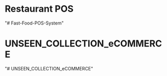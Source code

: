 # Restaurant POS
"# Fast-Food-POS-System" 
# UNSEEN_COLLECTION_eCOMMERCE
"# UNSEEN_COLLECTION_eCOMMERCE" 
